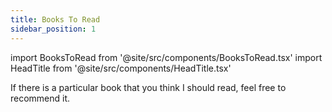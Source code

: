 ```yaml
---
title: Books To Read
sidebar_position: 1
---
```


import BooksToRead from '@site/src/components/BooksToRead.tsx'
import HeadTitle from '@site/src/components/HeadTitle.tsx'

<HeadTitle title="Books To Read" />

If there is a particular book that you think I should read, feel free to recommend it.

<BooksToRead />